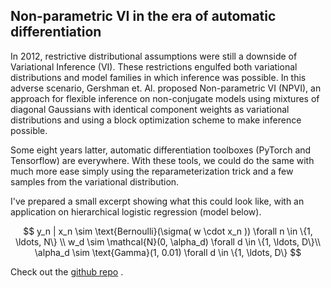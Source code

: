 ## Non-parametric VI in the era of automatic differentiation

In 2012, restrictive distributional assumptions were still a downside of Variational Inference (VI). These restrictions engulfed both variational distributions and model families in which inference was possible. In this adverse scenario, Gershman et. Al. proposed Non-parametric VI (NPVI), an approach for flexible inference on non-conjugate models using mixtures of diagonal Gaussians with identical component weights as variational distributions and using a block optimization scheme to make inference possible.

Some eight years latter, automatic differentiation toolboxes (PyTorch and Tensorflow) are everywhere. 
With these tools, we could do the same with much more ease simply using the reparameterization trick and a few samples from the variational distribution.  

I've prepared a small excerpt  showing what this could look like, with an application on hierarchical logistic regression (model below).

$$ y_n | x_n \sim \text{Bernoulli}(\sigma( w \cdot x_n ))  \forall n \in \{1, \ldots, N\} \\ w_d  \sim \mathcal{N}(0, \alpha_d)   \forall d \in \{1, \ldots, D\}\\ \alpha_d \sim \text{Gamma}(1, 0.01)   \forall d \in \{1, \ldots, D\} $$

Check out the [github repo](https://github.com/weakly-informative/NPVI) .

